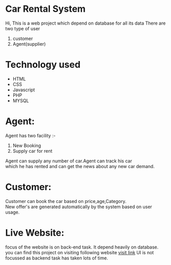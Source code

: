 # Car Rental System
Hi,
 This is a web  project which depend on database for all its data
 There are two type of user
  1. customer
  2. Agent(supplier)


# Technology used
<ul>
<li>HTML</li>
<li>CSS</li>
<li>Javascript</li>
<li>PHP</li>
<li>MYSQL</li>
</ul>

# Agent:
 <p> Agent has two facility :-
   <ol>
   <li>New Booking</li>
   <li>Supply car for rent</li>
   </ol>
  </p>
  
  Agent can supply any number of car.Agent can track his car<br/> which he has rented and can get the news about any new car demand.
  
# Customer:
 Customer can book the car based on price,age,Category.<br/>
 New offer's are generated automatically by the system based on user usage.

# Live Website:
 focus of the website is on back-end task. It depend heavily on database. you can find this project on visiting following website <a href="http://search.likesyou.org"> visit link</a>
 UI is not focussed as backend task has taken lots of time.

